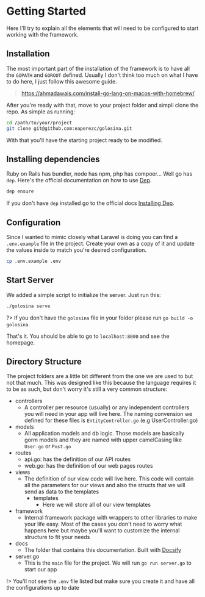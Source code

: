 # Getting Started

Here I'll try to explain all the elements that will need to be configured to start working with the framework.

## Installation

The most important part of the installation of the framework is to have all the `GOPATH` and `GOROOT` defined. Usually I don't think too much on what I have to do here, I just follow this awesome guide.

> https://ahmadawais.com/install-go-lang-on-macos-with-homebrew/

After you're ready with that, move to your project folder and simpli clone the repo. As simple as running:

```bash
cd /path/to/your/project
git clone git@github.com:eaperezc/golosina.git
```

With that you'll have the starting project ready to be modified.

## Installing dependencies

Ruby on Rails has bundler, node has npm, php has compoer... Well go has `dep`. Here's the official documentation on how to use [Dep](https://golang.github.io/dep/docs/daily-dep.html).

```bash
dep ensure
```

If you don't have `dep` installed go to the official docs [Installing Dep](https://golang.github.io/dep/docs/installation.html).


## Configuration

Since I wanted to mimic closely what Laravel is doing you can find a `.env.example` file in the project. Create your own as a copy of it and update the values inside to match you're desired configuration.

```bash
cp .env.example .env
```

## Start Server

We added a simple script to initialize the server. Just run this:

```bash
./golosina serve
```

?> If you don't have the `golosina` file in your folder please run `go build -o golosina`.


That's it. You should be able to go to `localhost:8000` and see the homepage.

## Directory Structure

The project folders are a little bit different from the one we are used to but not that much. This was designed like this because the language requires it to be as such, but don't worry it's still a very common structure:

* controllers
    * A controller per resource (usually) or any independent controllers you will need in your app will live here. The naming convension we defined for these files is `EntityController.go` (e.g UserController.go)
* models
    * All application models and db logic. Those models are basically gorm models and they are named with upper camelCasing like `User.go` or `Post.go`
* routes
    * api.go: has the definition of our API routes
    * web.go: has the definition of our web pages routes
* views
    * The definition of our view code will live here. This code will contain all the parameters for our views and also the structs that we will send as data to the templates
        * templates
            * Here we will store all of our view templates
* framework
    * Internal framework package with wrappers to other libraries to make your life easy. Most of the cases you don't need to worry what happens here but maybe you'll want to customize the internal structure to fit your needs
* docs
    * The folder that contains this documentation. Built with [Docsify](https://docsify.js.org/#/quickstart)
* server.go
    * This is the `main` file for the project. We will run `go run server.go` to start our app

!> You'll not see the `.env` file listed but make sure you create it and have all the configurations up to date


